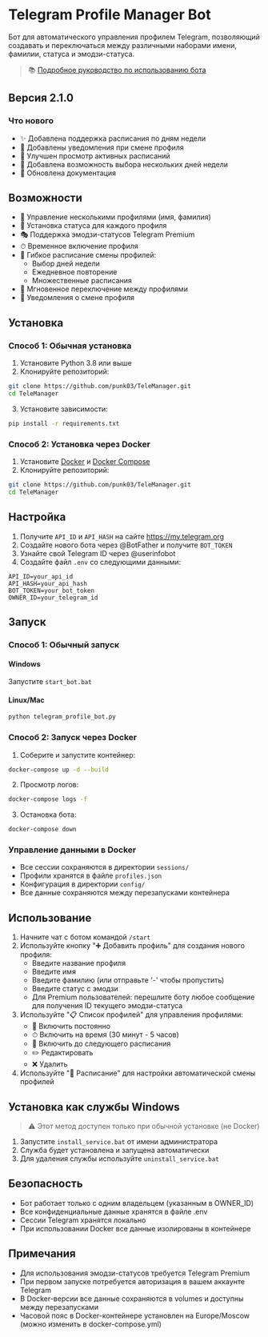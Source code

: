 # Telegram Profile Manager Bot

Бот для автоматического управления профилем Telegram, позволяющий создавать и переключаться между различными наборами имени, фамилии, статуса и эмодзи-статуса.

> 📚 [Подробное руководство по использованию бота](GUIDE.md)

## Версия 2.1.0

### Что нового
- ✨ Добавлена поддержка расписания по дням недели
- 🔔 Добавлены уведомления при смене профиля
- 📅 Улучшен просмотр активных расписаний
- 🎯 Добавлена возможность выбора нескольких дней недели
- 📝 Обновлена документация

## Возможности

- 👤 Управление несколькими профилями (имя, фамилия)
- 💭 Установка статуса для каждого профиля
- 🎭 Поддержка эмодзи-статусов Telegram Premium
- ⏱ Временное включение профиля
- 📅 Гибкое расписание смены профилей:
  - Выбор дней недели
  - Ежедневное повторение
  - Множественные расписания
- 🔄 Мгновенное переключение между профилями
- 🔔 Уведомления о смене профиля

## Установка

### Способ 1: Обычная установка

1. Установите Python 3.8 или выше
2. Клонируйте репозиторий:
```bash
git clone https://github.com/punk03/TeleManager.git
cd TeleManager
```
3. Установите зависимости:
```bash
pip install -r requirements.txt
```

### Способ 2: Установка через Docker

1. Установите [Docker](https://docs.docker.com/get-docker/) и [Docker Compose](https://docs.docker.com/compose/install/)
2. Клонируйте репозиторий:
```bash
git clone https://github.com/punk03/TeleManager.git
cd TeleManager
```

## Настройка

1. Получите `API_ID` и `API_HASH` на сайте https://my.telegram.org
2. Создайте нового бота через @BotFather и получите `BOT_TOKEN`
3. Узнайте свой Telegram ID через @userinfobot
4. Создайте файл `.env` со следующими данными:
```
API_ID=your_api_id
API_HASH=your_api_hash
BOT_TOKEN=your_bot_token
OWNER_ID=your_telegram_id
```

## Запуск

### Способ 1: Обычный запуск

#### Windows
Запустите `start_bot.bat`

#### Linux/Mac
```bash
python telegram_profile_bot.py
```

### Способ 2: Запуск через Docker

1. Соберите и запустите контейнер:
```bash
docker-compose up -d --build
```

2. Просмотр логов:
```bash
docker-compose logs -f
```

3. Остановка бота:
```bash
docker-compose down
```

### Управление данными в Docker

- Все сессии сохраняются в директории `sessions/`
- Профили хранятся в файле `profiles.json`
- Конфигурация в директории `config/`
- Все данные сохраняются между перезапусками контейнера

## Использование

1. Начните чат с ботом командой `/start`
2. Используйте кнопку "➕ Добавить профиль" для создания нового профиля:
   - Введите название профиля
   - Введите имя
   - Введите фамилию (или отправьте '-' чтобы пропустить)
   - Введите статус с эмодзи
   - Для Premium пользователей: перешлите боту любое сообщение для получения ID текущего эмодзи-статуса
3. Используйте "📋 Список профилей" для управления профилями:
   - 🔄 Включить постоянно
   - ⏱ Включить на время (30 минут - 5 часов)
   - 📅 Включить до следующего расписания
   - ✏️ Редактировать
   - ❌ Удалить
4. Используйте "📅 Расписание" для настройки автоматической смены профилей

## Установка как службы Windows

> ⚠️ Этот метод доступен только при обычной установке (не Docker)

1. Запустите `install_service.bat` от имени администратора
2. Служба будет установлена и запущена автоматически
3. Для удаления службы используйте `uninstall_service.bat`

## Безопасность

- Бот работает только с одним владельцем (указанным в OWNER_ID)
- Все конфиденциальные данные хранятся в файле .env
- Сессии Telegram хранятся локально
- При использовании Docker все данные изолированы в контейнере

## Примечания

- Для использования эмодзи-статусов требуется Telegram Premium
- При первом запуске потребуется авторизация в вашем аккаунте Telegram
- В Docker-версии все данные сохраняются в volumes и доступны между перезапусками
- Часовой пояс в Docker-контейнере установлен на Europe/Moscow (можно изменить в docker-compose.yml) 